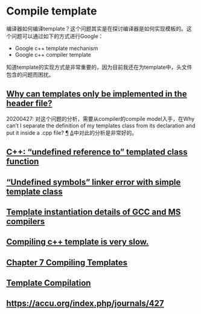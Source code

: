 # Compile template

编译器如何编译template？这个问题其实是在探讨编译器是如何实现模板的。这个问题可以通过如下的方式进行Google：

- Google c++ template mechanism
- Google c++ compiler template

知道template的实现方式是非常重要的，因为目前我还在为template中，头文件包含的问题而困扰。

## [Why can templates only be implemented in the header file?](https://stackoverflow.com/questions/495021/why-can-templates-only-be-implemented-in-the-header-file)

20200427: 对这个问题的分析，需要从compiler的compile model入手，在Why can’t I separate the definition of my templates class from its declaration and put it inside a .cpp file? [¶](https://isocpp.org/wiki/faq/templates#templates-defn-vs-decl) [Δ](https://isocpp.org/wiki/faq/templates#)中对此的分析是非常好的。

## [C++: “undefined reference to” templated class function](https://bytefreaks.net/programming-2/c/c-undefined-reference-to-templated-class-function)



## [“Undefined symbols” linker error with simple template class](https://stackoverflow.com/questions/999358/undefined-symbols-linker-error-with-simple-template-class)



## [Template instantiation details of GCC and MS compilers](https://stackoverflow.com/questions/7182359/template-instantiation-details-of-gcc-and-ms-compilers)



## [Compiling c++ template is very slow.](https://gcc.gnu.org/legacy-ml/gcc/2018-03/msg00108.html)



## [Chapter 7 Compiling Templates](https://docs.oracle.com/cd/E19205-01/819-5267/bkage/index.html)



## [Template Compilation](https://stackoverflow.com/questions/19798325/template-compilation)



## https://accu.org/index.php/journals/427



